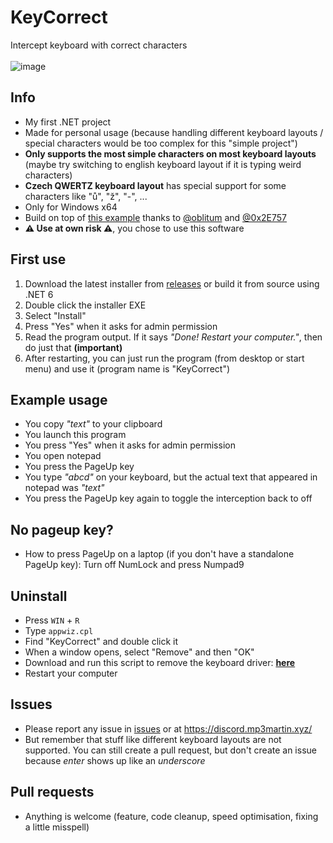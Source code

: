 # KeyCorrect
Intercept keyboard with correct characters<br><br>
![image](https://github.com/MP3Martin/KeyCorrect/assets/60501493/c56b4e5c-1a1a-4bf0-83c3-a55cf0ae70f6)


## Info
- My first .NET project
- Made for personal usage (because handling different keyboard layouts / special characters would be too complex for this "simple project")
- **Only supports the most simple characters on most keyboard layouts** (maybe try switching to english keyboard layout if it is typing weird characters)
- **Czech QWERTZ keyboard layout** has special support for some characters like "ů", "ž", "-", ...
- Only for Windows x64
- Build on top of [this example](https://github.com/0x2E757/InputInterceptor#example-application) thanks to [@oblitum](https://github.com/oblitum) and [@0x2E757](https://github.com/0x2E757)
- **⚠️ Use at own risk ⚠️**, you chose to use this software

## First use
1. Download the latest installer from [releases](https://github.com/MP3Martin/KeyCorrect/releases/latest) or build it from source using .NET 6
2. Double click the installer EXE
3. Select "Install"
4. Press "Yes" when it asks for admin permission
5. Read the program output. If it says *"Done! Restart your computer."*, then do just that **(important)**
6. After restarting, you can just run the program (from desktop or start menu) and use it (program name is "KeyCorrect")

## Example usage
- You copy *"text"* to your clipboard
- You launch this program
- You press "Yes" when it asks for admin permission
- You open notepad
- You press the PageUp key
- You type *"abcd"* on your keyboard, but the actual text that appeared in notepad was *"text"*
- You press the PageUp key again to toggle the interception back to off

## No pageup key?
- How to press PageUp on a laptop (if you don't have a standalone PageUp key): Turn off NumLock and press Numpad9

## Uninstall
- Press `WIN` + `R`
- Type `appwiz.cpl`
- Find "KeyCorrect" and double click it
- When a window opens, select "Remove" and then "OK"
- Download and run this script to remove the keyboard driver: **[here](https://github.com/MP3Martin/KeyCorrect/blob/main/scripts/uninstall-interception-driver-run-as-admin.exe)**
- Restart your computer

## Issues
- Please report any issue in [issues](https://github.com/MP3Martin/KeyCorrect/issues) or at https://discord.mp3martin.xyz/
- But remember that stuff like different keyboard layouts are not supported. You can still create a pull request, but don't create an issue because *enter* shows up like an *underscore*

## Pull requests
- Anything is welcome (feature, code cleanup, speed optimisation, fixing a little misspell)
